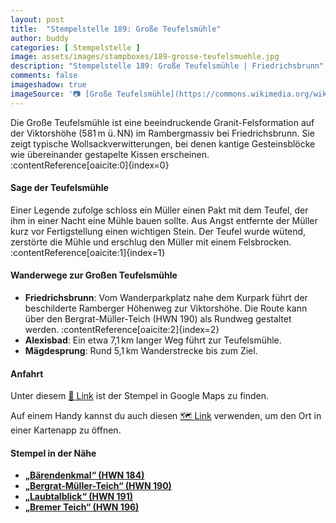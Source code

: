 ```yaml
---
layout: post
title:  "Stempelstelle 189: Große Teufelsmühle"
author: buddy
categories: [ Stempelstelle ]
image: assets/images/stampboxes/189-grosse-teufelsmuehle.jpg
description: "Stempelstelle 189: Große Teufelsmühle | Friedrichsbrunn"
comments: false
imageshadow: true
imageSource: '📷 [Große Teufelsmühle](https://commons.wikimedia.org/wiki/File:Gro%C3%9Fe_Teufelsm%C3%BChle.jpg) von <a href="https://de.wikipedia.org/wiki/User:Hejkal" class="extiw" title="de:User:Hejkal">Hejkal</a> unter Lizenz [CC BY-SA 2.0 de](https://creativecommons.org/licenses/by-sa/2.0/de/deed.en)'
---
```


Die Große Teufelsmühle ist eine beeindruckende Granit-Felsformation auf der Viktorshöhe (581 m ü. NN) im Rambergmassiv bei Friedrichsbrunn. Sie zeigt typische Wollsackverwitterungen, bei denen kantige Gesteinsblöcke wie übereinander gestapelte Kissen erscheinen. :contentReference[oaicite:0]{index=0}

#### Sage der Teufelsmühle

Einer Legende zufolge schloss ein Müller einen Pakt mit dem Teufel, der ihm in einer Nacht eine Mühle bauen sollte. Aus Angst entfernte der Müller kurz vor Fertigstellung einen wichtigen Stein. Der Teufel wurde wütend, zerstörte die Mühle und erschlug den Müller mit einem Felsbrocken. :contentReference[oaicite:1]{index=1}

#### Wanderwege zur Großen Teufelsmühle

- **Friedrichsbrunn**: Vom Wanderparkplatz nahe dem Kurpark führt der beschilderte Ramberger Höhenweg zur Viktorshöhe. Die Route kann über den Bergrat-Müller-Teich (HWN 190) als Rundweg gestaltet werden. :contentReference[oaicite:2]{index=2}
- **Alexisbad**: Ein etwa 7,1 km langer Weg führt zur Teufelsmühle.
- **Mägdesprung**: Rund 5,1 km Wanderstrecke bis zum Ziel.

#### Anfahrt

Unter diesem [📍 Link](https://www.google.com/maps/dir/?api=1&origin=&destination=51.68488%2C%2011.07928) ist der Stempel in Google Maps zu finden.

<div class="android-only">
  Auf einem Handy kannst du auch diesen 
  <a href="geo:51.68488,11.07928">🗺️ Link</a> 
  verwenden, um den Ort in einer Kartenapp zu öffnen.
  <p></p>
</div>

#### Stempel in der Nähe

- [**„Bärendenkmal“ (HWN 184)**](/stempelstelle-184-baerendenkmal)
- [**„Bergrat-Müller-Teich“ (HWN 190)**](/stempelstelle-190-bergrat-mueller-teich)
- [**„Laubtalblick“ (HWN 191)**](/stempelstelle-191-laubtalblick)
- [**„Bremer Teich“ (HWN 196)**](/stempelstelle-196-bremer-teich)
